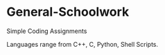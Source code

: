 # General-Schoolwork
Simple Coding Assignments 

Languages range from C++, C, Python, Shell Scripts.
